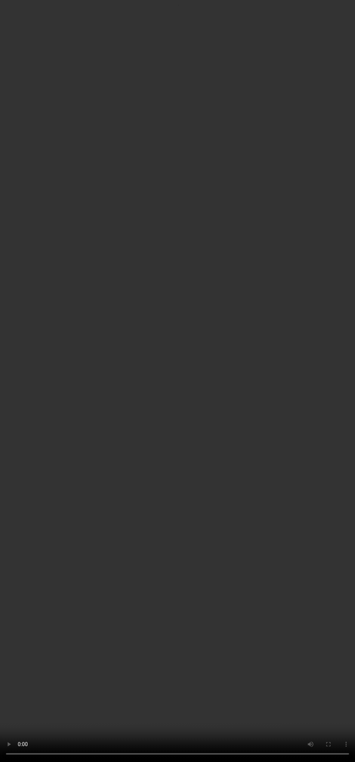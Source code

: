 ## Exploring the document

<video src="${PRIVATE_VIDEO_RAG_2}" frameborder="0" allowfullscreen style="position: absolute; top: 0; left: 0; width: 100%; height: 100%; border: none; object-fit: cover;" controls="" controlslist="nodownload nofullscreen" style="width: 100%" />

**The first step to create a sample is to have a source of truth, for example, documents, reports, articles. This is to justify the accuracy of our answers.**

Grasping the core information within the document is the foundational step (Step 0) for extracting high-quality data points. Here’s how to streamline the process for any document or research paper:

* Begin by identifying all sections in the document that could hold valuable information for the user.
* Group complementary sections to enhance the retrieval process and improve the quality of responses. These pairs can provide a richer context when queried together.

<a href="https://www.unicef.org/media/157491/file/UNICEF%20Annual%20report%202023%20EN.pdf" target="_blank" rel="noopener noreferrer">UNICEF Annual Report 2023</a>

We’ll use the UNICEF Annual Report 2023 as our source of truth.

For this example, we’ll take the important sections to be ***'Part 1' and 'Part 2'***  to understand the major goals and any changes that helped achieve them